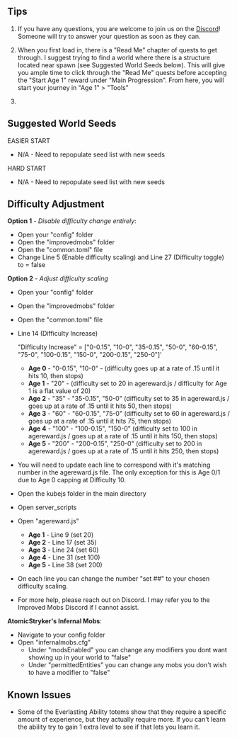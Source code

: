 ##
## Tips

1) If you have any questions, you are welcome to join us on the [Discord](https://discord.gg/Tt8sGvQRH4)! Someone will try to answer your question as soon as they can. 

2) When you first load in, there is a "Read Me" chapter of quests to get through. I suggest trying to find a world where there is a structure located near spawn (see Suggested World Seeds below). This will give you ample time to click through the "Read Me" quests before accepting the "Start Age 1" reward under "Main Progression". From here, you will start your journey in "Age 1" > "Tools"

3) 

##
## Suggested World Seeds
EASIER START
- N/A - Need to repopulate seed list with new seeds

HARD START
- N/A - Need to repopulate seed list with new seeds



##
## Difficulty Adjustment

**Option 1** - *Disable difficulty change entirely*:
 - Open your "config" folder
 - Open the "improvedmobs" folder
 - Open the "common.toml" file
 - Change Line 5 (Enable difficulty scaling) and Line 27 (Difficulty
   toggle) to = false
   
**Option 2** - *Adjust difficulty scaling*
 - Open your "config" folder
 - Open the "improvedmobs" folder
 - Open the "common.toml" file
 - Line 14 (Difficulty Increase)

 	"Difficulty Increase" = ["0-0.15", "10-0", "35-0.15", "50-0", "60-0.15", "75-0", "100-0.15", "150-0", "200-0.15", "250-0"]'

	 - **Age 0** - "0-0.15", "10-0" - (difficulty goes up at a rate of .15 until it hits 10, then stops)
	 - **Age 1** - "20" - (difficulty set to 20 in agereward.js / difficulty for Age 1 is a flat value of 20)
	 - **Age 2** - "35" - "35-0.15", "50-0" (difficulty set to 35 in agereward.js / goes up at a rate of .15 until it hits 50, then stops)
	 - **Age 3** - "60" - "60-0.15", "75-0" (difficulty set to 60 in agereward.js / goes up at a rate of .15 until it hits 75, then stops)
	 - **Age 4** - "100" - "100-0.15", "150-0" (difficulty set to 100 in agereward.js / goes up at a rate of .15 until it hits 150, then stops)
	 - **Age 5** - "200" - "200-0.15", "250-0" (difficulty set to 200 in agereward.js / goes up at a rate of .15 until it hits 250, then stops)

 - You will need to update each line to correspond with it's matching
   number in the agereward.js file. The only exception for this is Age
   0/1 due to Age 0 capping at Difficulty 10.
 - Open the kubejs folder in the main directory
 - Open server_scripts
 - Open "agereward.js"
	 - **Age 1** - Line 9 (set 20)
	 - **Age 2** - Line 17 (set 35)
	 - **Age 3** - Line 24 (set 60)
	 - **Age 4** - Line 31 (set 100)
	 - **Age 5** - Line 38 (set 200)
 - On each line you can change the number "set ##" to your chosen
   difficulty scaling.
 - For more help, please reach out on Discord. I may refer you to the Improved Mobs Discord if I cannot assist.
   
**AtomicStryker's Infernal Mobs**:
 - Navigate to your config folder
 - Open "infernalmobs.cfg"
	 - Under "modsEnabled" you can change any modifiers you dont want showing up in your world to "false"
	 - Under "permittedEntities" you can change any mobs you don't wish to have a modifier to "false"

##
## Known Issues

 - Some of the Everlasting Ability totems show that they require a specific amount of experience, but they actually require more. If you can't learn the ability try to gain 1 extra level to see if that lets you learn it.